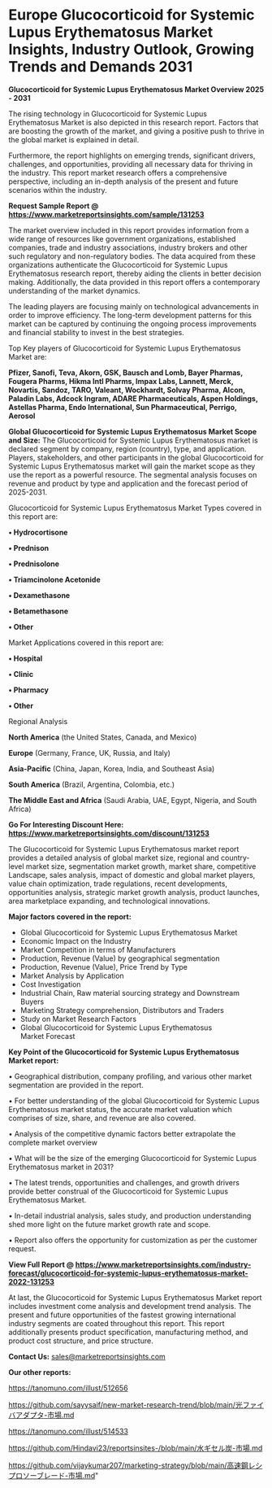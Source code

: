 # Europe Glucocorticoid for Systemic Lupus Erythematosus Market Insights, Industry Outlook, Growing Trends and Demands 2031

<Strong> Glucocorticoid for Systemic Lupus Erythematosus Market Overview 2025 - 2031</strong>

The rising technology in Glucocorticoid for Systemic Lupus Erythematosus Market is also depicted in this research report. Factors that are boosting the growth of the market, and giving a positive push to thrive in the global market is explained in detail.

Furthermore, the report highlights on emerging trends, significant drivers, challenges, and opportunities, providing all necessary data for thriving in the industry. This report market research offers a comprehensive perspective, including an in-depth analysis of the present and future scenarios within the industry.

<strong>Request Sample Report @ <a href=https://www.marketreportsinsights.com/sample/131253>https://www.marketreportsinsights.com/sample/131253</a></strong>

The market overview included in this report provides information from a wide range of resources like government organizations, established companies, trade and industry associations, industry brokers and other such regulatory and non-regulatory bodies. The data acquired from these organizations authenticate the Glucocorticoid for Systemic Lupus Erythematosus research report, thereby aiding the clients in better decision making. Additionally, the data provided in this report offers a contemporary understanding of the market dynamics.

The leading players are focusing mainly on technological advancements in order to improve efficiency. The long-term development patterns for this market can be captured by continuing the ongoing process improvements and financial stability to invest in the best strategies.

Top Key players of Glucocorticoid for Systemic Lupus Erythematosus Market are:

<strong>Pfizer, Sanofi, Teva, Akorn, GSK, Bausch and Lomb, Bayer Pharmas, Fougera Pharms, Hikma Intl Pharms, Impax Labs, Lannett, Merck, Novartis, Sandoz, TARO, Valeant, Wockhardt, Solvay Pharma, Alcon, Paladin Labs, Adcock Ingram, ADARE Pharmaceuticals, Aspen Holdings, Astellas Pharma, Endo International, Sun Pharmaceutical, Perrigo, Aerosol</strong>

<strong><b>Global Glucocorticoid for Systemic Lupus Erythematosus Market Scope and Size:</b></strong>
The Glucocorticoid for Systemic Lupus Erythematosus market is declared segment by company, region (country), type, and application. Players, stakeholders, and other participants in the global Glucocorticoid for Systemic Lupus Erythematosus market will gain the market scope as they use the report as a powerful resource. The segmental analysis focuses on revenue and product by type and application and the forecast period of 2025-2031.

Glucocorticoid for Systemic Lupus Erythematosus Market Types covered in this report are:

<strong>• Hydrocortisone

• Prednison

• Prednisolone

• Triamcinolone Acetonide

• Dexamethasone

• Betamethasone

• Other</strong>

Market Applications covered in this report are:

<strong>• Hospital

• Clinic

• Pharmacy

• Other</strong> 

Regional Analysis

<strong>North America</strong> (the United States, Canada, and Mexico)

<strong>Europe</strong> (Germany, France, UK, Russia, and Italy)

<strong>Asia-Pacific</strong> (China, Japan, Korea, India, and Southeast Asia)

<strong>South America</strong> (Brazil, Argentina, Colombia, etc.)

<strong>The Middle East and Africa</strong> (Saudi Arabia, UAE, Egypt, Nigeria, and South Africa)

<strong>Go For Interesting Discount Here: <a href=https://www.marketreportsinsights.com/discount/131253>https://www.marketreportsinsights.com/discount/131253</a></strong>

The Glucocorticoid for Systemic Lupus Erythematosus market report provides a detailed analysis of global market size, regional and country-level market size, segmentation market growth, market share, competitive Landscape, sales analysis, impact of domestic and global market players, value chain optimization, trade regulations, recent developments, opportunities analysis, strategic market growth analysis, product launches, area marketplace expanding, and technological innovations.

<strong><b>Major factors covered in the report:</b></strong>
<ul>
  <li>Global Glucocorticoid for Systemic Lupus Erythematosus Market </li>
  <li>Economic Impact on the Industry</li>
  <li>Market Competition in terms of Manufacturers</li>
  <li>Production, Revenue (Value) by geographical segmentation</li>
  <li>Production, Revenue (Value), Price Trend by Type</li>
  <li>Market Analysis by Application</li>
  <li>Cost Investigation</li>
  <li>Industrial Chain, Raw material sourcing strategy and Downstream Buyers</li>
  <li>Marketing Strategy comprehension, Distributors and Traders</li>
  <li>Study on Market Research Factors</li>
  <li>Global Glucocorticoid for Systemic Lupus Erythematosus Market Forecast</li>
</ul>

<strong><b>Key Point of the Glucocorticoid for Systemic Lupus Erythematosus Market report:</b></strong>

• Geographical distribution, company profiling, and various other market segmentation are provided in the report.

• For better understanding of the global Glucocorticoid for Systemic Lupus Erythematosus market status, the accurate market valuation which comprises of size, share, and revenue are also covered.

• Analysis of the competitive dynamic factors better extrapolate the complete market overview

• What will be the size of the emerging Glucocorticoid for Systemic Lupus Erythematosus market in 2031?

• The latest trends, opportunities and challenges, and growth drivers provide better construal of the Glucocorticoid for Systemic Lupus Erythematosus Market.

• In-detail industrial analysis, sales study, and production understanding shed more light on the future market growth rate and scope.

• Report also offers the opportunity for customization as per the customer request.

<strong><b>View Full Report @ <a href=https://www.marketreportsinsights.com/industry-forecast/glucocorticoid-for-systemic-lupus-erythematosus-market-2022-131253>https://www.marketreportsinsights.com/industry-forecast/glucocorticoid-for-systemic-lupus-erythematosus-market-2022-131253</a></b></strong>


At last, the Glucocorticoid for Systemic Lupus Erythematosus Market report includes investment come analysis and development trend analysis. The present and future opportunities of the fastest growing international industry segments are coated throughout this report. This report additionally presents product specification, manufacturing method, and product cost structure, and price structure.

<strong>Contact Us:</strong>
sales@marketreportsinsights.com

<strong>Our other reports:</strong>

<a href=https://tanomuno.com/illust/512656>https://tanomuno.com/illust/512656</a>

<a href=https://github.com/sayysaif/new-market-research-trend/blob/main/光ファイバアダプタ-市場.md>https://github.com/sayysaif/new-market-research-trend/blob/main/光ファイバアダプタ-市場.md</a>

<a href=https://tanomuno.com/illust/514533>https://tanomuno.com/illust/514533</a>

<a href=https://github.com/Hindavi23/reportsinsites-/blob/main/水ギセル炭-市場.md>https://github.com/Hindavi23/reportsinsites-/blob/main/水ギセル炭-市場.md</a>

<a href=https://github.com/vijaykumar207/marketing-strategy/blob/main/高速鋼レシプロソーブレード-市場.md>https://github.com/vijaykumar207/marketing-strategy/blob/main/高速鋼レシプロソーブレード-市場.md</a>"
